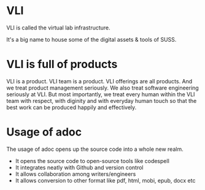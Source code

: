 # VLI

VLI is called the virtual lab infrastructure.

It's a big name to house some of the digital assets & tools of SUSS.

# VLI is full of products

VLI is a product. VLI team is a product. VLI offerings are all products. And we treat product management seriously. We also treat software engineering seriously at VLI. 
But most importantly, we treat every human within the VLI team with respect, with diginity and with everyday human touch so that the best work can be produced happily and effectively.

# Usage of adoc

The usage of adoc opens up the source code into a whole new realm.

- It opens the source code to open-source tools like codespell
- It integrates neatly with Github and version control
- It allows collaboration among writers/engineers
- It allows conversion to other format like pdf, html, mobi, epub, docx etc